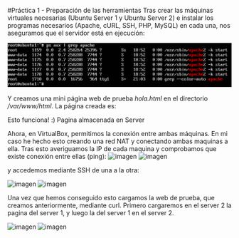 #Práctica 1 - Preparación de las herramientas
Tras crear las máquinas virtuales necesarias (Ubuntu Server 1 y Ubuntu Server 2) e instalar los programas necesarios (Apache, cURL, SSH, PHP, MySQL) en cada una, nos aseguramos que el servidor está en ejecución:

![imagen](https://github.com/benjaminmannich/swap1819/blob/master/Screenshots/ApacheWorkingServer1.png)

Y creamos una mini página web de prueba *hola.html* en el directorio */var/www/html*. La página creada es:

<html>
<body>
Esto funciona! :)
Pagina almacenada en Server <num server>
</body>
</html>


Ahora, en VirtualBox, permitimos la conexión entre ambas máquinas. En mi caso he hecho esto creando una red NAT y conectando ambas maquinas a ella. 
Tras esto averiguamos la IP de cada maquina y comprobamos que existe conexión entre ellas (ping):
![imagen](https://github.com/benjaminmannich/swap1819/blob/master/Screenshots/Server1Ping.png)
![imagen](https://github.com/benjaminmannich/swap1819/blob/master/Screenshots/Server2Ping.png)

y accedemos mediante SSH de una a la otra:

![imagen](https://github.com/benjaminmannich/swap1819/blob/master/Screenshots/SSHServer1to2.png)
![imagen](https://github.com/benjaminmannich/swap1819/blob/master/Screenshots/SSHServer2to1.png)

Una vez que hemos conseguido esto cargamos la web de prueba, que creamos anteriormente, mediante curl. Primero cargaremos en el server 2 la pagina del server 1, y luego la del server 1 en el server 2.

![imagen](https://github.com/benjaminmannich/swap1819/blob/master/Screenshots/CurlServer1.png)
![imagen](https://github.com/benjaminmannich/swap1819/blob/master/Screenshots/CURLServer2.png)
